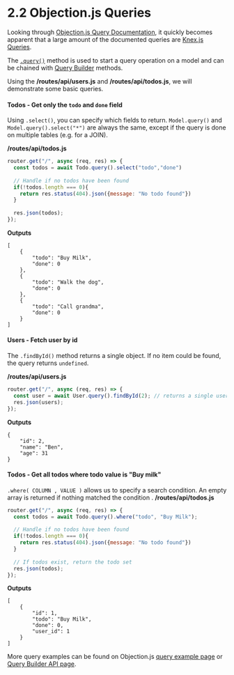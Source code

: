 # 2.2 Objection.js Queries
Looking through [Objection.js Query Documentation](https://vincit.github.io/objection.js/api/query-builder/), it quickly becomes apparent that a large amount of the documented queries are [Knex.js Queries](http://knexjs.org/#Builder).

The [`.query()`](https://vincit.github.io/objection.js/api/model/static-methods.html#static-query) method is used to start a query operation on a model and can be chained with [Query Builder](https://vincit.github.io/objection.js/api/query-builder/find-methods.html) methods.

Using the **/routes/api/users.js** and **/routes/api/todos.js**, we will demonstrate some basic queries.

#### Todos - Get only the `todo` and `done` field
Using `.select()`, you can specify which fields to return.
`Model.query()` and `Model.query().select("*")` are always the same, except if the query is done on multiple tables (e.g. for a JOIN).

**/routes/api/todos.js**
```js
router.get("/", async (req, res) => {
  const todos = await Todo.query().select("todo","done")
  
  // Handle if no todos have been found
  if(!todos.length === 0){
    return res.status(404).json({message: "No todo found"})
  }
  
  res.json(todos);
});
```
**Outputs**
```shell
[
    {
        "todo": "Buy Milk",
        "done": 0
    },
    {
        "todo": "Walk the dog",
        "done": 0
    },
    {
        "todo": "Call grandma",
        "done": 0
    }
]
```

#### Users - Fetch user by id
The `.findById()` method returns a single object. If no item could be found, the query returns `undefined`.

**/routes/api/users.js**
```js
router.get("/", async (req, res) => {
  const user = await User.query().findById(2); // returns a single user in an object, not in an array
  res.json(users);
});
```

**Outputs**
```shell
{
    "id": 2,
    "name": "Ben",
    "age": 31
}
```

#### Todos - Get all todos where todo value is "Buy milk"
`.where( COLUMN , VALUE )` allows us to specify a search condition.
An empty array is returned if nothing matched the condition .
**/routes/api/todos.js**
```js
router.get("/", async (req, res) => {
  const todos = await Todo.query().where("todo", "Buy Milk");
  
  // Handle if no todos have been found
  if(!todos.length === 0){
    return res.status(404).json({message: "No todo found"})
  }
  
  // If todos exist, return the todo set
  res.json(todos);
});
```

**Outputs**
```shell
[
    {
        "id": 1,
        "todo": "Buy Milk",
        "done": 0,
        "user_id": 1
    }
]
```

More query examples can be found on Objection.js [query example page](https://vincit.github.io/objection.js/guide/query-examples.html#basic-queries ) or [Query Builder API page](https://vincit.github.io/objection.js/api/query-builder/find-methods.html).